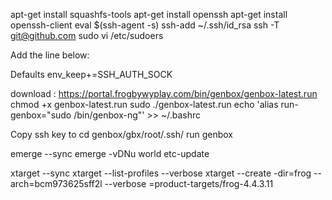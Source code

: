 apt-get install squashfs-tools
apt-get install openssh
apt-get install openssh-client
eval $(ssh-agent -s)
ssh-add ~/.ssh/id_rsa
ssh -T git@github.com
sudo vi /etc/sudoers

Add the line below:

Defaults        env_keep+=SSH_AUTH_SOCK

download : https://portal.frogbywyplay.com/bin/genbox/genbox-latest.run 
chmod +x genbox-latest.run
sudo ./genbox-latest.run
echo 'alias run-genbox="sudo <genbox-dir>/bin/genbox-ng"' >> ~/.bashrc

Copy ssh key to cd genbox/gbx/root/.ssh/
run genbox

emerge --sync
emerge -vDNu world
etc-update


xtarget --sync
xtarget --list-profiles --verbose
xtarget --create -dir=frog --arch=bcm973625sff2l --verbose =product-targets/frog-4.4.3.11
